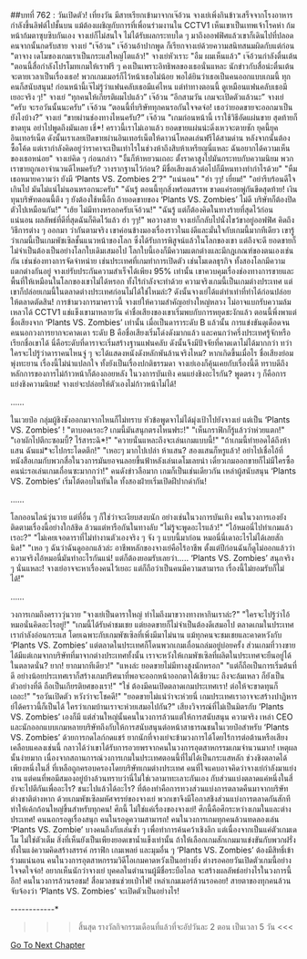 ##บทที่ 762 : วันเปิดตัว!
เที่ยงวัน
มีสายเรียกเข้ามาจากเจ๊อ้วน
จางเย่เพิ่งกินข้าวเสร็จจากโรงอาหาร กำลังขึ้นลิฟต์ไปชั้นบน แม้ต้องเผชิญกับการที่เพื่อนร่วมงานใน CCTV1 เห็นเขาเป็นเทพเจ้าโรคห่า ก้มหน้าก้มตาซุบซิบกันเอง จางเย่ก็ไม่สนใจ ไม่ได้รับผลกระทบใด ๆ มาถึงออฟฟิศแล้วเขาก็เดินไปที่ปลอดคนจากนั้นกดรับสาย
จางเย่ "เจ๊อ้วน"
เจ๊อ้วนอ้าปากพูด ก็เรียกจางเย่ด้วยความสนิทสนมผิดกับแต่ก่อน "ตาจาง เดโมของเกมเราเป็นกระแสใหญ่โตแล้ว!"
จางเย่หัวเราะ "อืม ผมเห็นแล้ว"
เจ๊อ้วนกำลังตื่นเต้น "ตอนนี้สื่อกำลังโปรโมทเกมให้เราฟรี ๆ คงเป็นเพราะอิทธิพลของเธอนั่นแหละ นักข่าวกับสื่อน่ะตื่นเต้นจะตายเวลาเป็นเรื่องเธอ! พวกเกมเมอร์ก็ไว้หน้าเธอไม่น้อย พอได้ยินว่าเธอเป็นคนออกแบบเกมนี้ ทุกคนก็สนับสนุน! ก่อนหน้านี้เจ๊ไม่รู้ว่าแฟนคลับเธอมีแค่ไหน แต่ท่าทางตอนนี้ ดูเหมือนแฟนคลับเธอมีเยอะจริง ๆ!"
จางเย่ “ทุกคนให้เกียรติผมไปแล้ว”
เจ๊อ้วน “อีกสามวัน เกมจะเปิดตัวแล้วนะ”
จางเย่ “ครับ จะรอวันนั้นนะครับ”
เจ๊อ้วน “ตอนนี้ที่บริษัททุกคนรอกันใจจดจ่อ! เธอว่ายอดขายจะออกมาเป็นยังไงบ้าง?”
จางเย่ “ขายผ่านช่องทางไหนครับ?”
เจ๊อ้วน "เกมก่อนหน้านี้ เราใช้วิธีอัดแผ่นขาย สุดท้ายก็ขาดทุน อย่าไปพูดถึงมันเลย เชี่*! คราวนี้เราไม่เอาแล้ว ยอดขายแผ่นน่ะดิ่งเหวจะตายชัก ยุคนี้ยุคอินเทอร์เน็ต ดังนั้นเราเลยเปิดขายผ่านอินเทอร์เน็ตให้ดาวน์โหลดเล่นฟรีได้สามด่าน หลังจากนั้นต้องซื้อโค้ด แต่เรากำลังคิดอยู่ว่าราคาจะเป็นเท่าไรในช่วงห้าถึงสิบห้าเหรียญนี่แหละ ฉันอยากได้ความเห็นของเธอหน่อย"
จางเย่คิด ๆ ก่อนกล่าว "งั้นก็ห้าหยวนเถอะ ตั้งราคาสูงไปมันกระทบกับความนิยม พวกเราขายถูกเอาจำนวนดีไหมครับ? วางรากฐานไว้ก่อน? มีชื่อเสียงแล้วต่อไปก็มีหนทางทำกำไรด้วย"
"หืม เธอหมายความว่า ยังมี ‘Plants VS. Zombies 2’?"
"แน่นอน"
"ฮ่า ๆๆ! เยี่ยม!"
"อย่ารีบร้อนดีใจเกินไป มันไม่แน่ไม่นอนหรอกนะครับ"
"ฉันรู้ ตอนนี้ทุกสิ่งพร้อมสรรพ ขาดแค่รอยพู่กันขีดสุดท้าย! เงินทุนบริษัทตอนนี้ตึง ๆ ยังต้องใช้หนี้อีก ถ้ายอดขายของ ‘Plants VS. Zombies’ ไม่ดี บริษัทก็ต้องปิดตัวไปเหมือนกัน!"
"เฮ้ย ไม่มีทางหรอกครับเจ๊อ้วน!"
"ฉันรู้ แต่ก็ต้องคิดในทางร้ายที่สุดไว้ก่อน แน่นอน ผลลัพธ์ที่ดีที่สุดฉันก็คิดไว้แล้ว ฮ่า ๆๆ!"
พอวางสาย จางเย่ก็กลับไปนั่งไขว้ขาอยู่ออฟฟิศ คิดถึงวิธีการต่าง ๆ ออกมา ว่ากันตามจริง เขาค่อนข้างมองเรื่องราวในแง่ดีและมั่นใจกับเกมนี้มากทีเดียว เขารู้ว่าเกมนี้เป็นเกมพัซเซิลชั้นแนวหน้าของโลก ซึ่งได้รับการพิสูจน์แล้วในโลกของเขา แต่ถึงจะดี ยอดขายก็ไม่จำเป็นต้องเป็นอย่างโลกใบเดิมเสมอไป โลกใบนี้เองก็มีความแตกต่างและมีกฎเกณฑ์ของตนเองเช่นกัน
เช่นช่องทางการจัดจำหน่าย
เช่นประเทศที่เกมทำการเปิดตัว
เช่นโมเดลธุรกิจ
ทั้งสองโลกมีความแตกต่างกันอยู่ จางเย่รับประกันความสำเร็จได้เพียง 95% เท่านั้น เขาควบคุมเรื่องช่องทางการขายและพื้นที่ให้เหมือนในโลกของเขาไม่ได้หรอก ทั้งไร้กำลังจะทำด้วย ความจริงเกมนี้เป็นเกมต่างประเทศ แต่เขาก็ปล่อยเกมนี้ในตลาดต่างประเทศก่อนไม่ได้ใช่ไหมล่ะ? ดังนั้นจางเย่ได้แต่ทำเท่าที่ทำได้ก่อนปล่อยให้ตลาดตัดสิน!
การข้ามวงการมาคราวนี้ จางเย่ให้ความสำคัญอย่างใหญ่หลวง ไม่อาจแบกรับความล้มเหลวได้ CCTV1 แช่แข็งเขามาหลายวัน ค่าชื่อเสียงของเขาเริ่มพบกับการหยุดชะงักแล้ว ตอนนี้พึ่งพาแต่ชื่อเสียงจาก ‘Plants VS. Zombies’ เท่านั้น เมื่อเป็นดาราระดับ B แล้วนั้น การแข่งขันดุเดือดจนคนนอกวงการยากจะคาดเดา ระดับ B คือชื่อเสียงเริ่มโด่งดังมากแล้ว และคนกว่าครึ่งประเทศรู้จักหรือเรียกชื่อเขาได้ นี่คือระดับที่ดาราจะเริ่มสร้างฐานแฟนคลับ ดังนั้นจึงมีปัจจัยที่คาดเดาไม่ได้มากกว่า ทว่าใครจะไปรู้ว่าดาราคนไหนจู่ ๆ จะได้แสดงหนังดังหลักพันล้านจริงไหม? หากเกิดขึ้นเมื่อไร ชื่อเสียงย่อมพุ่งทะยาน เรื่องนี้ไม่น่าแปลกใจ ทั้งยังเป็นเรื่องปกติธรรมดา จางเย่เองก็คุ้นเคยกับเรื่องนี้ดี ทราบดีถึงหลักการของการไม่ก้าวหน้าก็ต้องถอยหลัง ในวงการบันเทิง คนแย่งชิงอะไรกัน? พูดตรง ๆ ก็คือการแย่งชิงความนิยม! จางเย่จะปล่อยให้ตัวเองไม่ก้าวหน้าไม่ได้!


……


ในเวยป๋อ
กลุ่มผู้ชิงชังออกมาจากไหนก็ไม่ทราบ หัวข้อพูดจาไม่ได้มุ่งเป้าไปยังจางเย่ แต่เป็น ‘Plants VS. Zombies’ !
"ตาบอดเรอะ? เกมนี้มันสนุกตรงไหนฟระ!"
"เห็นกราฟิกก็รู้แล้วว่าห่วยแตก!"
"เอาผักไปตีกะซอมบี้? ไร้สาระฉิ*!"
"ควายนั่นแหละถึงจะเล่นเกมแบบนี้!"
"ถ้าเกมนี้ทำยอดได้ถึงห้าแสน ฉันแม่*จะไปกระโดดตึก!"
"เหอะๆ มากไปเปล่า ห้าแสน? สองแสนก็หรูแล้ว! อย่าไปเชื่อไอ้ที่หนังสือเกมกับพวกสื่อในวงการมันยอจนลอยขึ้นฟ้าหลังเล่นเดโมเลยน่า เดี๋ยวเกมออกขายก็ไม่มีใครซื้อ คนน่ะรอเล่นเกมเถื่อนซะมากกว่า!"
คนดังข่าวลือมาก เกมก็เป็นเช่นเดียวกัน
เหล่าผู้สนับสนุน ‘Plants VS. Zombies’ เริ่มโต้ตอบในทันใด ทั้งสองฝ่ายเริ่มเปิดฝีปากด่ากัน!


……


โลกออนไลน์วุ่นวาย แต่ที่อื่น ๆ ก็ใช่ว่าจะเงียบสงบนัก
อย่างเช่นในวงการบันเทิง คนในวงการเองยังติดตามเรื่องนี้อย่างใกล้ชิด ล้วนแต่หารือกันในทางลับ
"ไม่รู้จะพูดอะไรแล้ว!"
"ไอ้หมอนี่ไปทำเกมแล้วเรอะ?"
"ไม่เคยเจอดาราที่ไม่ทำงานตัวเองจริง ๆ จัง ๆ แบบนี้มาก่อน หมอนี่นี่เดาอะไรไม่ได้เลยสักนิด!"
"เหอ ๆ ฉันว่าฉันดูออกแล้วล่ะ อาชีพหลักของจางเย่คือไร้อาชีพ ตั้งแต่ปีก่อนฉันก็ดูไม่ออกแล้วว่าความจริงไอ้หมอนี่มันทำอะไรกันแน่! แต่ก็ต้องยอมรับเลยว่า..... ‘Plants VS. Zombies’ สนุกจริง ๆ นั่นแหละ! จางเย่อาจจะหาเรื่องคนไว้เยอะ แต่ก็ถือว่าเป็นคนมีความสามารถ เรื่องนี้ไม่ยอมรับก็ไม่ได้!"


……


วงการเกมถึงคราววุ่นวาย
"จางเย่เป็นดาราใหญ่ ทำไมถึงมาขวางทางหากินเราล่ะ?"
"ใครจะไปรู้ว่าไอ้หมอนั่นคิดอะไรอยู่!"
"เกมนี้ได้รับคำชมเชย แต่ยอดขายก็ไม่จำเป็นต้องดีเสมอไป ตลาดเกมในประเทศเรากำลังอ่อนกระแส โดยเฉพาะกับเกมพัซเซิลที่เพิ่งมีมาไม่นาน แม้ทุกคนจะชมเชยและคาดหวังกับ ‘Plants VS. Zombies’ แต่ตลาดในประเทศก็โดนพวกเกมเถื่อนถล่มอยู่บ่อยครั้ง ส่วนเกมที่วางขายได้มีแต่เกมจากบริษัทที่มาจากต่างประเทศทั้งนั้น เราจะหวังให้เกมพัซเซิลที่ผลิตในประเทศจะยืนอยู่ได้ในตลาดนั่น? ยาก! ยากมากทีเดียว!"
"แหงล่ะ ยอดขายไม่มีทางสูงนักหรอก"
"แต่ก็ถือเป็นการเริ่มต้นที่ดี อย่างน้อยประเทศเราก็สร้างเกมปริศนาที่พอจะออกหน้าออกตาได้เชียวนะ ถึงจะล้มเหลว ก็ยังเป็นตัวอย่างที่ดี ถือเป็นเกียรติยศของเรา!"
"ใช่ ต้องมีคนเปิดตลาดเกมประเทศเรา! ต่อให้จะขาดทุนก็เถอะ!"
"รอวันเปิดตัว หวังว่าจะโชคดี!"
"ยอดขายไม่แน่ว่าจะห่วยนี่ เกมประเทศเราอาจจะสร้างปาฏิหารย์ได้คราวนี้ก็เป็นได้ ใครว่าเกมบ้านเราจะห่วยเสมอไปกัน?"
เสียงวิจารณ์ที่ไม่เป็นมิตรกับ ‘Plants VS. Zombies’ เองก็มี แต่ส่วนใหญ่นั้นคนในวงการล้วนแต่ให้การสนับสนุน ความจริง เหล่า CEO และนักออกแบบเกมหลายบริษัทถึงกับให้การสนับสนุนต่อหน้าสาธารณชนในเวยป๋อสำหรับ ‘Plants VS. Zombies’ ด้วยการกดไลก์กดแชร์ ยากนักที่จางเย่จะข้ามวงการได้โดยไร้การต่อต้านหรือเสียงเคลือบแคลงเช่นนี้ กลาวได้ว่าเขาได้รับการอวยพรจากคนในวงการอุตสาหกรรมเกมจำนวนมาก!
เหตุผลนั้นง่ายมาก เนื่องจากสถานการณ์วงการเกมในประเทศตอนนี้ที่ไม่ได้เป็นกระแสหลัก ช่วงชิงตลาดได้เพียงหนึ่งในสี่ ที่เหลือถูกครอบครองโดยบริษัทเกมต่างประเทศ คนที่ใจแคบอาจคิดว่าจางเย่กำลังมาแย่งงาน แต่คนที่พอมีสมองอยู่บ้างล้วนทราบว่านี่ไม่ใช่เวลามาทะเลาะกันเอง กับส่วนแบ่งตลาดแค่หนึ่งในสี่ ยังจะไปตีกันเพื่ออะไร? ชนะไปแล้วได้อะไร? ที่ต้องทำคือการทวงส่วนแบ่งการตลาดคืนมาจากบริษัทต่างชาติต่างหาก ด้วยเกมพัซเซิลมหัศจรรย์ของจางเย่ พวกเขาจึงมีโอกาสชิงส่วนแบ่งการตลาดกันสักที ทำให้เค้กก้อนใหญ่ขึ้นสำหรับทุกคน!
ศึกนี้ ไม่ใช่แค่เรื่องของจางเย่!
ศึกนี้คือศึกระหว่างเกมในและต่างประเทศ!
คนนอกรอดูเรื่องสนุก คนในรอดูความสามารถ! คนในวงการเกมทุกคนล้วนทดลองเล่น ‘Plants VS. Zombie’ บางคนถึงกับเล่นซ้ำ ๆ เพื่อทำการค้นคว้าเชิงลึก แต่เนื่องจากเป็นแค่ตัวเกมเดโม ไม่ใช่ตัวเต็ม สิ่งที่เห็นยังเป็นเพียงยอดเขาน้ำแข็งเท่านั้น ถ้าให้เลือกเกมสักเกมมาแข่งขันกับพวกฝรั่ง ทั้งในแง่ความคิดสร้างสรรค์ กราฟิก เกมเพลย์ และมุมอื่น ๆ ‘Plants VS. Zombies’ ต้องมีสิทธิ์เข้าร่วมแน่นอน คนในวงการอุตสาหกรรมวิดีโอเกมคาดหวังเป็นอย่างยิ่ง ต่างรอคอยวันเปิดตัวเกมนี้อย่างใจจดใจจ่อ!
อยากเห็นนักว่าจางเย่ บุคคลในตำนานผู้มีชื่อระบือไกล จะสร้างผลลัพธ์อย่างไรในวงการนี้อีก!
คนในวงการล้วนรอชม!
สื่อมวลชนช่วยเป่าไฟ!
เหล่าเกมเมอร์ล้วนรอคอย!
สายตาของทุกคนล้วนจับจ้องว่า ‘Plants VS. Zombies’ จะเปิดตัวเป็นอย่างไร!


*-*-*-*-*-*-*-*-*-*-*-*-*
>>> สิ้นสุด รางวัลกิจกรรมเดือนที่แล้วที่จะอัปวันละ 2 ตอน เป็นเวลา 5 วัน <<<




[Go To Next Chapter]( ./63.md)